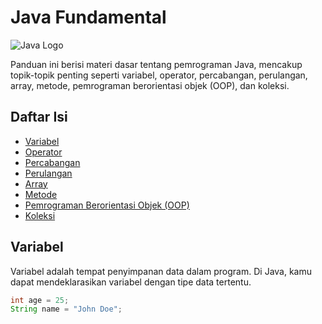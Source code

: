 # Java Fundamental

![Java Logo](https://www.oracle.com/a/ocom/img/cw21/2021/10/javac-logo-4e8d6f67.jpg)

Panduan ini berisi materi dasar tentang pemrograman Java, mencakup topik-topik penting seperti variabel, operator, percabangan, perulangan, array, metode, pemrograman berorientasi objek (OOP), dan koleksi.

## Daftar Isi

- [Variabel](#variabel)
- [Operator](#operator)
- [Percabangan](#percabangan)
- [Perulangan](#perulangan)
- [Array](#array)
- [Metode](#metode)
- [Pemrograman Berorientasi Objek (OOP)](#pemrograman-berorientasi-objek-oop)
- [Koleksi](#koleksi)

## Variabel

Variabel adalah tempat penyimpanan data dalam program. Di Java, kamu dapat mendeklarasikan variabel dengan tipe data tertentu.

```java
int age = 25;
String name = "John Doe";
